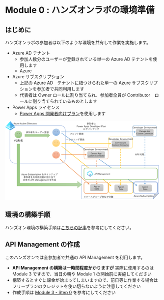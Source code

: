 # Module 0 : ハンズオンラボの環境準備

## はじめに

ハンズオンラボの参加者は以下のような環境を共有して作業を実施します。

- Azure AD テナント
    - 参加人数分のユーザーが登録されている単一の Azure AD テナントを使用します
    - Azure 
- Azure サブスクリプション
    - 上記の Azure AD　テナントに紐つけられた単一の Azure サブスクリプションを参加者で共同利用します
    - 代表者は Owner ロールに割り当てられ、参加者全員が Contributor　ロールに割り当てられているものとします
- Power Apps ライセンス
    - [Power Apps 開発者向けプラン](https://powerapps.microsoft.com/ja-jp/developerplan/)を使用します

![](./images/mod00-overview.png)

## 環境の構築手順

ハンズオン環境の構築手順は[こちらの記事](https://ayuina.github.io/ainaba-csa-blog/microsoft-cloud-trial/)を参考にしてください。

## API Management の作成

このハンズオンでは全参加者で共通の API Management を利用します。

- **API Management の構築は一時間程度かかりますが** 実際に使用するのは Module 3 ですので、当日の朝や Module 1 の開始前に実施してください
- 構築するとすぐに課金が始まってしまいますので、前日等に作業する場合はフリープランのクレジットを使い切らないように注意してください
- 作成手順は [Module 3 - Step 0](./module03.md) を参考にしてください